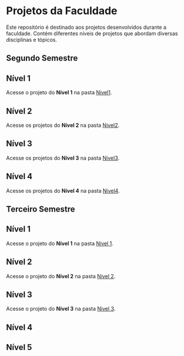 # Projetos da Faculdade

Este repositório é destinado aos projetos desenvolvidos durante a faculdade. Contém diferentes níveis de projetos que abordam diversas disciplinas e tópicos.

## Segundo Semestre

## Nível 1

Acesse o projeto do **Nível 1** na pasta [Nivel1](./Segundo%20semestre/Receitas).

## Nível 2

Acesse os projetos do **Nível 2** na pasta [Nivel2](./Segundo%20semestre/Exemplojs).

## Nível 3

Acesse os projetos do **Nível 3** na pasta [Nivel3](./Segundo%20semestre/Nivel3).

## Nível 4

Acesse os projetos do **Nível 4** na pasta [Nivel4](./Segundo%20semestre/livros-angular).

## Terceiro Semestre

## Nível 1

Acesse o projeto do **Nível 1** na pasta [Nivel 1](./Terceiro%20semestre/Nivel%201).

## Nível 2

Acesse o projeto do **Nível 2** na pasta [Nivel 2](./Terceiro%20semestre/Nivel%202).

## Nível 3

Acesse o projeto do **Nível 3** na pasta [Nivel 3](./Terceiro%20semestre/Nivel%203).

## Nível 4

## Nível 5


